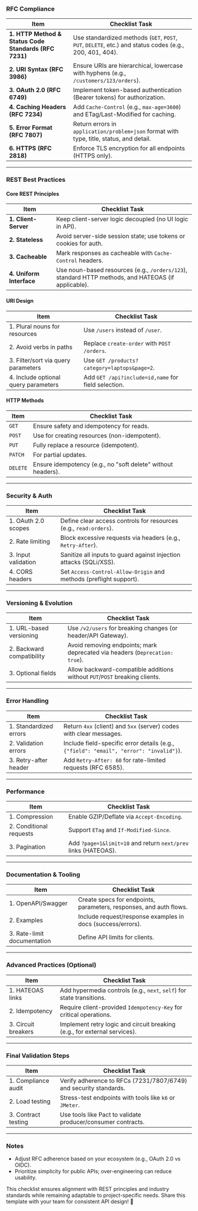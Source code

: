 ### **RFC Compliance**

| **Item**                                              | **Checklist Task**                                                                                      |
| ----------------------------------------------------- | ------------------------------------------------------------------------------------------------------- |
| **1. HTTP Method & Status Code Standards (RFC 7231)** | Use standardized methods (`GET`, `POST`, `PUT`, `DELETE`, etc.) and status codes (e.g., 200, 401, 404). |
| **2. URI Syntax (RFC 3986)**                          | Ensure URIs are hierarchical, lowercase with hyphens (e.g., `/customers/123/orders`).                   |
| **3. OAuth 2.0 (RFC 6749)**                           | Implement token-based authentication (Bearer tokens) for authorization.                                 |
| **4. Caching Headers (RFC 7234)**                     | Add `Cache-Control` (e.g., `max-age=3600`) and ETag/Last-Modified for caching.                          |
| **5. Error Format (RFC 7807)**                        | Return errors in `application/problem+json` format with type, title, status, and detail.                |
| **6. HTTPS (RFC 2818)**                               | Enforce TLS encryption for all endpoints (HTTPS only).                                                  |

---

### **REST Best Practices**

#### **Core REST Principles**

| **Item**                 | **Checklist Task**                                                                                  |
| ------------------------ | --------------------------------------------------------------------------------------------------- |
| **1. Client-Server**     | Keep client-server logic decoupled (no UI logic in API).                                            |
| **2. Stateless**         | Avoid server-side session state; use tokens or cookies for auth.                                    |
| **3. Cacheable**         | Mark responses as cacheable with `Cache-Control` headers.                                           |
| **4. Uniform Interface** | Use noun-based resources (e.g., `/orders/123`), standard HTTP methods, and HATEOAS (if applicable). |

#### **URI Design**

| **Item**                             | **Checklist Task**                                  |
| ------------------------------------ | --------------------------------------------------- |
| 1. Plural nouns for resources        | Use `/users` instead of `/user`.                    |
| 2. Avoid verbs in paths              | Replace `create-order` with `POST /orders`.         |
| 3. Filter/sort via query parameters  | Use `GET /products?category=laptops&page=2`.        |
| 4. Include optional query parameters | Add `GET /api?include=id,name` for field selection. |

#### **HTTP Methods**

| **Item** | **Checklist Task**                                           |
| -------- | ------------------------------------------------------------ |
| `GET`    | Ensure safety and idempotency for reads.                     |
| `POST`   | Use for creating resources (non-idempotent).                 |
| `PUT`    | Fully replace a resource (idempotent).                       |
| `PATCH`  | For partial updates.                                         |
| `DELETE` | Ensure idempotency (e.g., no "soft delete" without headers). |

---

### **Security & Auth**

| **Item**            | **Checklist Task**                                                 |
| ------------------- | ------------------------------------------------------------------ |
| 1. OAuth 2.0 scopes | Define clear access controls for resources (e.g., `read:orders`).  |
| 2. Rate limiting    | Block excessive requests via headers (e.g., `Retry-After`).        |
| 3. Input validation | Sanitize all inputs to guard against injection attacks (SQLi/XSS). |
| 4. CORS headers     | Set `Access-Control-Allow-Origin` and methods (preflight support). |

---

### **Versioning & Evolution**

| **Item**                  | **Checklist Task**                                                           |
| ------------------------- | ---------------------------------------------------------------------------- |
| 1. URL-based versioning   | Use `/v2/users` for breaking changes (or header/API Gateway).                |
| 2. Backward compatibility | Avoid removing endpoints; mark deprecated via headers (`Deprecation: true`). |
| 3. Optional fields        | Allow backward-compatible additions without `PUT`/`POST` breaking clients.   |

---

### **Error Handling**

| **Item**               | **Checklist Task**                                                                     |
| ---------------------- | -------------------------------------------------------------------------------------- |
| 1. Standardized errors | Return `4xx` (client) and `5xx` (server) codes with clear messages.                    |
| 2. Validation errors   | Include field-specific error details (e.g., `{"field": "email", "error": "invalid"}`). |
| 3. Retry-after header  | Add `Retry-After: 60` for rate-limited requests (RFC 6585).                            |

---

### **Performance**

| **Item**                | **Checklist Task**                                             |
| ----------------------- | -------------------------------------------------------------- |
| 1. Compression          | Enable GZIP/Deflate via `Accept-Encoding`.                     |
| 2. Conditional requests | Support `ETag` and `If-Modified-Since`.                        |
| 3. Pagination           | Add `?page=1&limit=10` and return `next/prev` links (HATEOAS). |

---

### **Documentation & Tooling**

| **Item**                    | **Checklist Task**                                                 |
| --------------------------- | ------------------------------------------------------------------ |
| 1. OpenAPI/Swagger          | Create specs for endpoints, parameters, responses, and auth flows. |
| 2. Examples                 | Include request/response examples in docs (success/errors).        |
| 3. Rate-limit documentation | Define API limits for clients.                                     |

---

### **Advanced Practices (Optional)**

| **Item**            | **Checklist Task**                                                        |
| ------------------- | ------------------------------------------------------------------------- |
| 1. HATEOAS links    | Add hypermedia controls (e.g., `next`, `self`) for state transitions.     |
| 2. Idempotency      | Require client-provided `Idempotency-Key` for critical operations.        |
| 3. Circuit breakers | Implement retry logic and circuit breaking (e.g., for external services). |

---

### **Final Validation Steps**

| **Item**            | **Checklist Task**                                                |
| ------------------- | ----------------------------------------------------------------- |
| 1. Compliance audit | Verify adherence to RFCs (7231/7807/6749) and security standards. |
| 2. Load testing     | Stress-test endpoints with tools like `k6` or `JMeter`.           |
| 3. Contract testing | Use tools like Pact to validate producer/consumer contracts.      |

---

### **Notes**

- Adjust RFC adherence based on your ecosystem (e.g., OAuth 2.0 vs OIDC).
- Prioritize simplicity for public APIs; over-engineering can reduce usability.

This checklist ensures alignment with REST principles and industry standards while remaining adaptable to project-specific needs. Share this template with your team for consistent API design! 🚀
